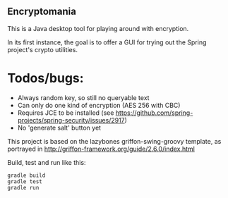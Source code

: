 Encryptomania
-------------

This is a Java desktop tool for playing around with encryption.

In its first instance, the goal is to offer a GUI for trying out the
Spring project's crypto utilities.

# Todos/bugs:

* Always random key, so still no queryable text
* Can only do one kind of encryption (AES 256 with CBC)
* Requires JCE to be installed (see https://github.com/spring-projects/spring-security/issues/2917)
* No 'generate salt' button yet

This project is based on the lazybones griffon-swing-groovy template, as
portrayed in http://griffon-framework.org/guide/2.6.0/index.html

Build, test and run like this:

    gradle build
    gradle test
    gradle run

